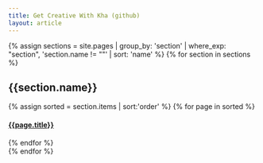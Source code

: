 ```yaml
---
title: Get Creative With Kha (github)
layout: article
---
```


{% assign sections = site.pages
 | group_by: 'section'
 | where_exp: "section", 'section.name != ""'
 | sort: 'name'
%}
{% for section in sections %}
## {{section.name}}
<article class="demo-index">
{% assign sorted = section.items | sort:'order' %}
{% for page in sorted %}
  <div class="demo-index__card">
    <a href="{{site.url}}{{site.baseurl}}{{page.url}}"
       style="background-image: url('{{site.url}}{{site.baseurl}}{{page.url}}Screenshot.png')" >
      <footer>
        <h4>{{page.title}}</h4>
      </footer>
    </a>
  </div>
{% endfor %}
</article>
{% endfor %}
